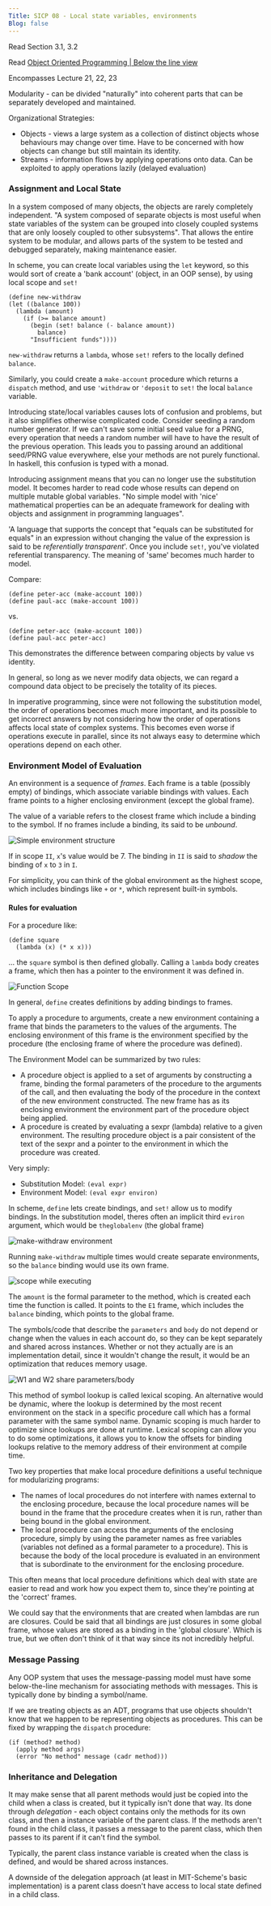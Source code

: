 ```yaml
---
Title: SICP 08 - Local state variables, environments
Blog: false
---
```


Read Section 3.1, 3.2

Read [Object Oriented Programming | Below the line view](https://inst.eecs.berkeley.edu//~cs61a/reader/belowline.pdf)

Encompasses Lecture 21, 22, 23

Modularity - can be divided "naturally" into coherent parts that can be separately developed and maintained.

Organizational Strategies:

* Objects - views a large system as a collection of distinct objects whose behaviours may change over time. Have to be concerned with how objects can change but still maintain its identity.
* Streams - information flows by applying operations onto data. Can be exploited to apply operations lazily (delayed evaluation)

### Assignment and Local State

In a system composed of many objects, the objects are rarely completely independent. "A system composed of separate objects is most useful when state variables of the system can be grouped into closely coupled systems that are only loosely coupled to other subsystems". That allows the entire system to be modular, and allows parts of the system to be tested and debugged separately, making maintenance easier.

In scheme, you can create local variables using the `let` keyword, so this would sort of create a 'bank account' (object, in an OOP sense), by using local scope and `set!`

```
(define new-withdraw
(let ((balance 100))
  (lambda (amount)
    (if (>= balance amount)
      (begin (set! balance (- balance amount))
        balance)
      "Insufficient funds"))))
```

`new-withdraw` returns a `lambda`, whose `set!` refers to the locally defined `balance`.

Similarly, you could create a `make-account` procedure which returns a `dispatch` method, and use `'withdraw` or `'deposit` to `set!` the local `balance` variable.

Introducing state/local variables causes lots of confusion and problems, but it also simplifies otherwise complicated code. Consider seeding a random number generator. If we can't save some initial seed value for a PRNG, every operation that needs a random number will have to have the result of the previous operation. This leads you to passing around an additional seed/PRNG value everywhere, else your methods are not purely functional. In haskell, this confusion is typed with a monad.

Introducing assignment means that you can no longer use the substitution model. It becomes harder to read code whose results can depend on multiple mutable global variables. "No simple model with 'nice' mathematical properties can be an adequate framework for dealing with objects and assignment in programming languages".

'A language that supports the concept that "equals can be substituted for equals" in an expression without changing the value of the expression is said to be *referentially transparent*'. Once you include `set!`, you've violated referential transparency. The meaning of 'same' becomes much harder to model.

Compare:

```
(define peter-acc (make-account 100))
(define paul-acc (make-account 100))
```

vs.

```
(define peter-acc (make-account 100))
(define paul-acc peter-acc)
```

This demonstrates the difference between comparing objects by value vs identity.

In general, so long as we never modify data objects, we can regard a compound data object to be precisely the totality of its pieces.

In imperative programming, since were not following the substitution model, the order of operations becomes much more important, and its possible to get incorrect answers by not considering how the order of operations affects local state of complex systems. This becomes even worse if operations execute in parallel, since its not always easy to determine which operations depend on each other.

### Environment Model of Evaluation

An environment is a sequence of *frames*. Each frame is a table (possibly empty) of bindings, which associate variable bindings with values. Each frame points to a higher enclosing environment (except the global frame).

The value of a variable refers to the closest frame which include a binding to the symbol. If no frames include a binding, its said to be *unbound*.

![Simple environment structure](images/scope.png)

If in scope `II`, `x`'s value would be 7. The binding in `II` is said to *shadow* the binding of `x` to `3` in `I`.

For simplicity, you can think of the global environment as the highest scope, which includes bindings like `+` or `*`, which represent built-in symbols.

#### Rules for evaluation

For a procedure like:

```
(define square
  (lambda (x) (* x x)))
```

... the `square` symbol is then defined globally. Calling a `lambda` body creates a frame, which then has a pointer to the environment it was defined in.

![Function Scope](images/function.png)

In general, `define` creates definitions by adding bindings to frames.

To apply a procedure to arguments, create a new environment containing a frame that binds the parameters to the values of the arguments. The enclosing environment of this frame is the environment specified by the procedure (the enclosing frame of where the procedure was defined).

The Environment Model can be summarized by two rules:

* A procedure object is applied to a set of arguments by constructing a frame, binding the formal parameters of the procedure to the arguments of the call, and then evaluating the body of the procedure in the context of the new environment constructed. The new frame has as its enclosing environment the environment part of the procedure object being applied.
* A procedure is created by evaluating a sexpr (lambda) relative to a given environment. The resulting procedure object is a pair consistent of the text of the sexpr and a pointer to the environment in which the procedure was created.

Very simply:

* Substitution Model: `(eval expr)`
* Environment Model: `(eval expr environ)`

In scheme, `define` lets create bindings, and `set!` allow us to modify bindings. In the substitution model, theres often an implicit third `eviron` argument, which would be `theglobalenv` (the global frame)

![make-withdraw environment](images/balance.png)

Running `make-withdraw` multiple times would create separate environments, so the `balance` binding would use its own frame.

![scope while executing](images/execution_balance.png)

The `amount` is the formal parameter to the method, which is created each time the function is called. It points to the `E1` frame, which includes the `balance` binding, which points to the global frame.

The symbols/code that describe the `parameters` and `body` do not depend or change when the values in each account do, so they can be kept separately and shared across instances. Whether or not they actually are is an implementation detail, since it wouldn't change the result, it would be an optimization that reduces memory usage.

![W1 and W2 share parameters/body](images/shared.png)

This method of symbol lookup is called lexical scoping. An alternative would be dynamic, where the lookup is determined by the most recent environment on the stack in a specific procedure call which has a formal parameter with the same symbol name. Dynamic scoping is much harder to optimize since lookups are done at runtime. Lexical scoping can allow you to do some optimizations, it allows you to know the offsets for binding lookups relative to the memory address of their environment at compile time.

Two key properties that make local procedure definitions a useful technique for modularizing programs:

* The names of local procedures do not interfere with names external to the enclosing procedure, because the local procedure names will be bound in the frame that the procedure creates when it is run, rather than being bound in the global environment.
* The local procedure can access the arguments of the enclosing procedure, simply by using the parameter names as free variables (variables not defined as a formal parameter to a procedure). This is because the body of the local procedure is evaluated in an environment that is subordinate to the environment for the enclosing procedure.

This often means that local procedure definitions which deal with state are easier to read and work how you expect them to, since they're pointing at the 'correct' frames.

We could say that the environments that are created when lambdas are run are closures. Could be said that all bindings are just closures in some global frame, whose values are stored as a binding in the 'global closure'. Which is true, but we often don't think of it that way since its not incredibly helpful.

### Message Passing

Any OOP system that uses the message-passing model must have some below-the-line mechanism for associating methods with messages. This is typically done by binding a symbol/name.

If we are treating objects as an ADT, programs that use objects shouldn't know that we happen to be representing objects as procedures. This can be fixed by wrapping the `dispatch` procedure:

```
(if (method? method)
  (apply method args)
  (error "No method" message (cadr method)))
```

### Inheritance and Delegation

It may make sense that all parent methods would just be copied into the child when a class is created, but it typically isn't done that way. Its done through *delegation* - each object contains only the methods for its own class, and then a instance variable of the parent class. If the methods aren't found in the child class, it passes a message to the parent class, which then passes to its parent if it can't find the symbol.

Typically, the parent class instance variable is created when the class is defined, and would be shared across instances.

A downside of the delegation approach (at least in MIT-Scheme's basic implementation) is a parent class doesn't have access to local state defined in a child class.

